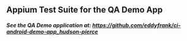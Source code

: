 ## Appium Test Suite for the QA Demo App

##### See the QA Demo application at: https://github.com/eddyfrank/ci-android-demo-app_hudson-pierce
